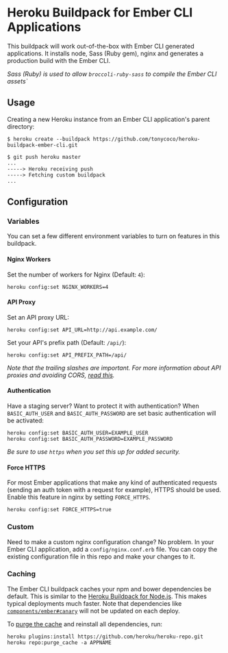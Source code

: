 # Heroku Buildpack for Ember CLI Applications

This buildpack will work out-of-the-box with Ember CLI generated applications. It installs node, Sass (Ruby gem), nginx and generates a production build with the Ember CLI.

*Sass (Ruby) is used to allow `broccoli-ruby-sass` to compile the Ember CLI assets`*

## Usage

Creating a new Heroku instance from an Ember CLI application's parent directory:

    $ heroku create --buildpack https://github.com/tonycoco/heroku-buildpack-ember-cli.git

    $ git push heroku master
    ...
    -----> Heroku receiving push
    -----> Fetching custom buildpack
    ...

## Configuration

### Variables

You can set a few different environment variables to turn on features in this buildpack.

#### Nginx Workers

Set the number of workers for Nginx (Default: `4`):

    heroku config:set NGINX_WORKERS=4

#### API Proxy

Set an API proxy URL:

    heroku config:set API_URL=http://api.example.com/

Set your API's prefix path (Default: `/api/`):

    heroku config:set API_PREFIX_PATH=/api/

*Note that the trailing slashes are important. For more information about API proxies and avoiding CORS, [read this](http://oskarhane.com/avoid-cors-with-nginx-proxy_pass).*

#### Authentication

Have a staging server? Want to protect it with authentication? When `BASIC_AUTH_USER` and `BASIC_AUTH_PASSWORD` are set basic authentication will be activated:

    heroku config:set BASIC_AUTH_USER=EXAMPLE_USER
    heroku config:set BASIC_AUTH_PASSWORD=EXAMPLE_PASSWORD

*Be sure to use `https` when you set this up for added security.*

#### Force HTTPS

For most Ember applications that make any kind of authenticated requests (sending an auth token with a request for example), HTTPS should be used. Enable this feature in nginx by setting `FORCE_HTTPS`.

    heroku config:set FORCE_HTTPS=true

### Custom

Need to make a custom nginx configuration change? No problem. In your Ember CLI application, add a `config/nginx.conf.erb` file. You can copy the existing configuration file in this repo and make your changes to it.

### Caching

The Ember CLI buildpack caches your npm and bower dependencies be default. This is similar to the [Heroku Buildpack for Node.js](https://github.com/heroku/heroku-buildpack-nodejs). This makes typical deployments much faster. Note that dependencies like [`components/ember#canary`](http://www.ember-cli.com/#using-canary-build-instead-of-release) will not be updated on each deploy.

To [purge the cache](https://github.com/heroku/heroku-repo#purge_cache) and reinstall all dependencies, run:

```shell
heroku plugins:install https://github.com/heroku/heroku-repo.git
heroku repo:purge_cache -a APPNAME
```
